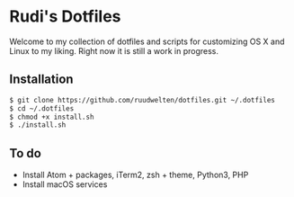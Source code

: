 # Rudi's Dotfiles

Welcome to my collection of dotfiles and scripts for customizing OS X and Linux to my liking. Right now it is still a work in progress.

## Installation

```sh
$ git clone https://github.com/ruudwelten/dotfiles.git ~/.dotfiles
$ cd ~/.dotfiles
$ chmod +x install.sh
$ ./install.sh
```

## To do

- Install Atom + packages, iTerm2, zsh + theme, Python3, PHP
- Install macOS services
